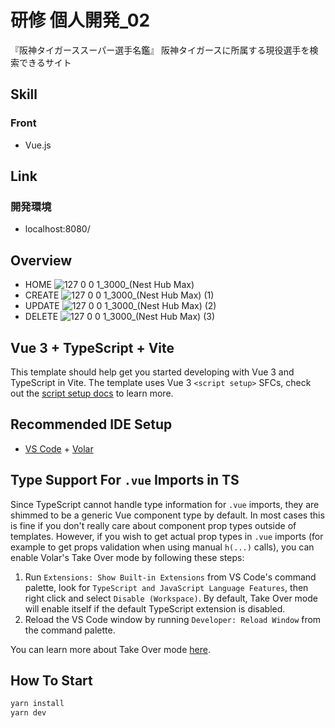 # 研修 個人開発_02
『阪神タイガーススーパー選手名鑑』
阪神タイガースに所属する現役選手を検索できるサイト

## Skill
### Front
- Vue.js

## Link
### 開発環境
- localhost:8080/

## Overview
- HOME
![127 0 0 1_3000_(Nest Hub Max)](https://github.com/grazie-a-k-a-keita/HanshinTigersActivePlayerDirector-front/assets/106722155/305d5989-e747-4296-bb55-433995edfe78)
- CREATE
![127 0 0 1_3000_(Nest Hub Max) (1)](https://github.com/grazie-a-k-a-keita/HanshinTigersActivePlayerDirector-front/assets/106722155/ac98bc31-b98c-45f3-97e4-10f11610dc46)
- UPDATE
![127 0 0 1_3000_(Nest Hub Max) (2)](https://github.com/grazie-a-k-a-keita/HanshinTigersActivePlayerDirector-front/assets/106722155/c6229851-769e-4c29-8b1e-2e78636f3629)
- DELETE
![127 0 0 1_3000_(Nest Hub Max) (3)](https://github.com/grazie-a-k-a-keita/HanshinTigersActivePlayerDirector-front/assets/106722155/b84b399d-d359-4854-94d1-e9f27fc1b81e)

## Vue 3 + TypeScript + Vite

This template should help get you started developing with Vue 3 and TypeScript in Vite. The template uses Vue 3 `<script setup>` SFCs, check out the [script setup docs](https://v3.vuejs.org/api/sfc-script-setup.html#sfc-script-setup) to learn more.

## Recommended IDE Setup

- [VS Code](https://code.visualstudio.com/) + [Volar](https://marketplace.visualstudio.com/items?itemName=Vue.volar)

## Type Support For `.vue` Imports in TS

Since TypeScript cannot handle type information for `.vue` imports, they are shimmed to be a generic Vue component type by default. In most cases this is fine if you don't really care about component prop types outside of templates. However, if you wish to get actual prop types in `.vue` imports (for example to get props validation when using manual `h(...)` calls), you can enable Volar's Take Over mode by following these steps:

1. Run `Extensions: Show Built-in Extensions` from VS Code's command palette, look for `TypeScript and JavaScript Language Features`, then right click and select `Disable (Workspace)`. By default, Take Over mode will enable itself if the default TypeScript extension is disabled.
2. Reload the VS Code window by running `Developer: Reload Window` from the command palette.

You can learn more about Take Over mode [here](https://github.com/johnsoncodehk/volar/discussions/471).

## How To Start

```bash
yarn install
yarn dev
```
